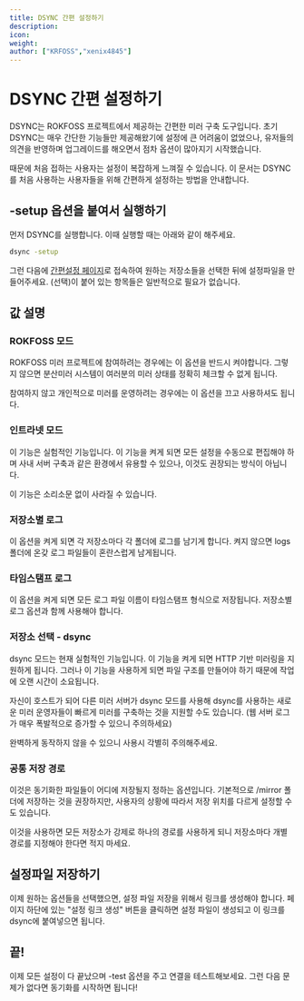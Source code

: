 ```yaml
---
title: DSYNC 간편 설정하기
description: 
icon:
weight:
author: ["KRFOSS","xenix4845"]
---
```


# DSYNC 간편 설정하기
DSYNC는 ROKFOSS 프로젝트에서 제공하는 간편한 미러 구축 도구입니다. 초기 DSYNC는 매우 간단한 기능들만 제공해왔기에 설정에 큰 어려움이 없었으나, 유저들의 의견을 반영하며 업그레이드를 해오면서 점차 옵션이 많아지기 시작했습니다.

때문에 처음 접하는 사용자는 설정이 복잡하게 느껴질 수 있습니다. 이 문서는 DSYNC를 처음 사용하는 사용자들을 위해 간편하게 설정하는 방법을 안내합니다.

## -setup 옵션을 붙여서 실행하기

먼저 DSYNC를 실행합니다. 이때 실행할 때는 아래와 같이 해주세요.

```bash
dsync -setup
```

그런 다음에 [간편설정 페이지](https://setup.krfoss.org)로 접속하여 원하는 저장소들을 선택한 뒤에 설정파일을 만들어주세요. (선택)이 붙어 있는 항목들은 일반적으로 필요가 없습니다.

## 값 설명

### ROKFOSS 모드

ROKFOSS 미러 프로젝트에 참여하려는 경우에는 이 옵션을 반드시 켜야합니다. 그렇지 않으면 분산미러 시스템이 여러분의 미러 상태를 정확히 체크할 수 없게 됩니다. 

참여하지 않고 개인적으로 미러를 운영하려는 경우에는 이 옵션을 끄고 사용하셔도 됩니다.

### 인트라넷 모드

이 기능은 실험적인 기능입니다. 이 기능을 켜게 되면 모든 설정을 수동으로 편집해야 하며 사내 서버 구축과 같은 환경에서 유용할 수 있으나, 이것도 권장되는 방식이 아닙니다.

이 기능은 소리소문 없이 사라질 수 있습니다.

### 저장소별 로그

이 옵션을 켜게 되면 각 저장소마다 각 폴더에 로그를 남기게 합니다. 켜지 않으면 logs폴더에 온갖 로그 파일들이 혼란스럽게 남게됩니다.

### 타임스탬프 로그

이 옵션을 켜게 되면 모든 로그 파일 이름이 타임스탬프 형식으로 저장됩니다. 저장소별 로그 옵션과 함께 사용해야 합니다.

### 저장소 선택 - dsync

dsync 모드는 현재 실험적인 기능입니다. 이 기능을 켜게 되면 HTTP 기반 미러링을 지원하게 됩니다. 그러나 이 기능을 사용하게 되면 파일 구조를 만들어야 하기 때문에 작업에 오랜 시간이 소요됩니다.

자신이 호스트가 되어 다른 미러 서버가 dsync 모드를 사용해 dsync를 사용하는 새로운 미러 운영자들이 빠르게 미러를 구축하는 것을 지원할 수도 있습니다. (웹 서버 로그가 매우 폭발적으로 증가할 수 있으니 주의하세요)

완벽하게 동작하지 않을 수 있으니 사용시 각별히 주의해주세요.

### 공통 저장 경로

이것은 동기화한 파일들이 어디에 저장될지 정하는 옵션입니다. 기본적으로 /mirror 폴더에 저장하는 것을 권장하지만, 사용자의 상황에 따라서 저장 위치를 다르게 설정할 수도 있습니다.

이것을 사용하면 모든 저장소가 강제로 하나의 경로를 사용하게 되니 저장소마다 개별 경로를 지정해야 한다면 적지 마세요.

## 설정파일 저장하기

이제 원하는 옵션들을 선택했으면, 설정 파일 저장을 위해서 링크를 생성해야 합니다. 페이지 하단에 있는 "설정 링크 생성" 버튼을 클릭하면 설정 파일이 생성되고 이 링크를 dsync에 붙여넣으면 됩니다.

## 끝!

이제 모든 설정이 다 끝났으며 -test 옵션을 주고 연결을 테스트해보세요. 그런 다음 문제가 없다면 동기화를 시작하면 됩니다!